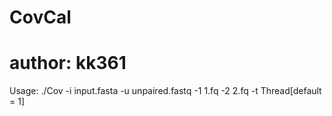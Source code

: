 # CovCal
# author: kk361

Usage: 
	./Cov -i input.fasta -u unpaired.fastq -1 1.fq -2 2.fq -t Thread[default = 1]
